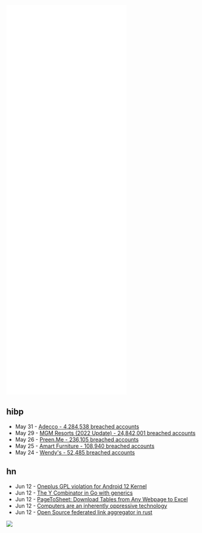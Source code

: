 ![Metrics](https://raw.githubusercontent.com/phixion/phixion/master/metrics.svg)

## hibp

<!--
for https://github.com/phixion/phixion/blob/main/.github/workflows/feeds.yml
-->
<!--START_SECTION:haveibeenpwnd-->
- May 31 - [Adecco - 4,284,538 breached accounts](https://haveibeenpwned.com/PwnedWebsites#Adecco)
- May 29 - [MGM Resorts (2022 Update) - 24,842,001 breached accounts](https://haveibeenpwned.com/PwnedWebsites#MGM2022Update)
- May 26 - [Preen.Me - 236,105 breached accounts](https://haveibeenpwned.com/PwnedWebsites#PreenMe)
- May 25 - [Amart Furniture - 108,940 breached accounts](https://haveibeenpwned.com/PwnedWebsites#AmartFurniture)
- May 24 - [Wendy's - 52,485 breached accounts](https://haveibeenpwned.com/PwnedWebsites#Wendys)
<!--END_SECTION:haveibeenpwnd-->

## hn

<!--
for https://github.com/phixion/phixion/blob/main/.github/workflows/feeds.yml
-->
<!--START_SECTION:hn-->
- Jun 12 - [Oneplus GPL violation for Android 12 Kernel](https://github.com/OnePlusOSS/android_kernel_oneplus_sm8250/issues/24)
- Jun 12 - [The Y Combinator in Go with generics](https://eli.thegreenplace.net/2022/the-y-combinator-in-go-with-generics/)
- Jun 12 - [PageToSheet: Download Tables from Any Webpage to Excel](https://www.pagetosheet.com)
- Jun 12 - [Computers are an inherently oppressive technology](https://www.devever.net/~hl/ruthlessness)
- Jun 12 - [Open Source federated link aggregator in rust](https://github.com/LemmyNet/lemmy)
<!--END_SECTION:hn-->

<!--
for https://yhype.me
-->
![](https://hit.yhype.me/github/profile?user_id=13013670)

